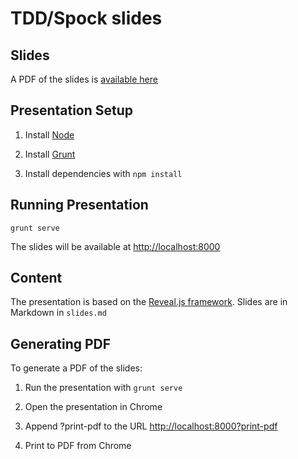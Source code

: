 # TDD/Spock slides

## Slides

A PDF of the slides is [available here](https://github.com/craigatk/tdd-spock-slides/blob/master/tdd-spock-slides.pdf)

## Presentation Setup

1) Install [Node](http://nodejs.org/download/)

2) Install [Grunt](http://gruntjs.com/getting-started#installing-the-cli)

3) Install dependencies with ```npm install```

## Running Presentation

```grunt serve```

The slides will be available at [http://localhost:8000](http://localhost:8000)

## Content

The presentation is based on the [Reveal.js framework](https://github.com/hakimel/reveal.js/). Slides are in Markdown in ```slides.md```

## Generating PDF

To generate a PDF of the slides:

1) Run the presentation with ```grunt serve```

2) Open the presentation in Chrome

3) Append ?print-pdf to the URL [http://localhost:8000?print-pdf](http://localhost:8000?print-pdf)

4) Print to PDF from Chrome